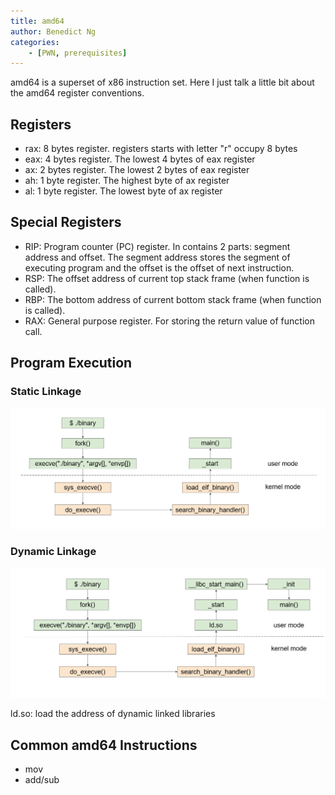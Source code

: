 ```yaml
---
title: amd64
author: Benedict Ng
categories:
    - [PWN, prerequisites]
---
```

amd64 is a superset of x86 instruction set. Here I just talk a little bit about the amd64 register conventions.

## Registers

- rax: 8 bytes register. registers starts with letter "r" occupy 8 bytes
- eax: 4 bytes register. The lowest 4 bytes of eax register
- ax: 2 bytes register. The lowest 2 bytes of eax register
- ah: 1 byte register. The highest byte of ax register
- al: 1 byte register. The lowest byte of ax register

## Special Registers

- RIP: Program counter (PC) register. In contains 2 parts: segment address and offset. The segment address stores the segment of executing program and the offset is the offset of next instruction.  
- RSP: The offset address of current top stack frame (when function is called).
- RBP: The bottom address of current bottom stack frame (when function is called).
- RAX: General purpose register. For storing the return value of function call.

## Program Execution

### Static Linkage

![Static Linkage](./Assembly/static.png)

### Dynamic Linkage

![Dynamic Linkage](./Assembly/dynamic.png)

ld.so: load the address of dynamic linked libraries

## Common amd64 Instructions

- mov
- add/sub
